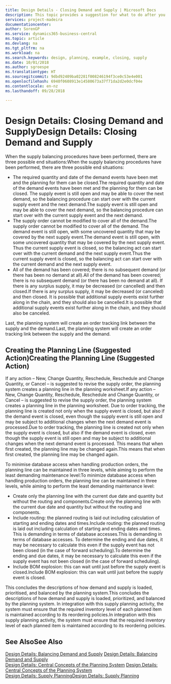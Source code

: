 ```yaml
---
title: Design Details - Closing Demand and Supply | Microsoft Docs
description: This topic provides a suggestion for what to do after you perform supply balancing procedures.
services: project-madeira
documentationcenter: 
author: SorenGP
ms.service: dynamics365-business-central
ms.topic: article
ms.devlang: na
ms.tgt_pltfrm: na
ms.workload: na
ms.search.keywords: design, planning, example, closing, supply
ms.date: 10/01/2018
ms.author: sgroespe
ms.translationtype: HT
ms.sourcegitcommit: 9dbd92409ba02281f008246194f3ce0c53e4e001
ms.openlocfilehash: 6940f0608913e14580673a37f71da2d2e0dcf04e
ms.contentlocale: en-nz
ms.lasthandoff: 09/28/2018

---
```

# <a name="design-details-closing-demand-and-supply"></a><span data-ttu-id="5d63c-103">Design Details: Closing Demand and Supply</span><span class="sxs-lookup"><span data-stu-id="5d63c-103">Design Details: Closing Demand and Supply</span></span>
<span data-ttu-id="5d63c-104">When the supply balancing procedures have been performed, there are three possible end situations:</span><span class="sxs-lookup"><span data-stu-id="5d63c-104">When the supply balancing procedures have been performed, there are three possible end situations:</span></span>  
  
* <span data-ttu-id="5d63c-105">The required quantity and date of the demand events have been met and the planning for them can be closed.</span><span class="sxs-lookup"><span data-stu-id="5d63c-105">The required quantity and date of the demand events have been met and the planning for them can be closed.</span></span> <span data-ttu-id="5d63c-106">The supply event is still open and may be able to cover the next demand, so the balancing procedure can start over with the current supply event and the next demand.</span><span class="sxs-lookup"><span data-stu-id="5d63c-106">The supply event is still open and may be able to cover the next demand, so the balancing procedure can start over with the current supply event and the next demand.</span></span>  
* <span data-ttu-id="5d63c-107">The supply order cannot be modified to cover all of the demand.</span><span class="sxs-lookup"><span data-stu-id="5d63c-107">The supply order cannot be modified to cover all of the demand.</span></span> <span data-ttu-id="5d63c-108">The demand event is still open, with some uncovered quantity that may be covered by the next supply event.</span><span class="sxs-lookup"><span data-stu-id="5d63c-108">The demand event is still open, with some uncovered quantity that may be covered by the next supply event.</span></span> <span data-ttu-id="5d63c-109">Thus the current supply event is closed, so the balancing act can start over with the current demand and the next supply event.</span><span class="sxs-lookup"><span data-stu-id="5d63c-109">Thus the current supply event is closed, so the balancing act can start over with the current demand and the next supply event.</span></span>  
* <span data-ttu-id="5d63c-110">All of the demand has been covered; there is no subsequent demand (or there has been no demand at all).</span><span class="sxs-lookup"><span data-stu-id="5d63c-110">All of the demand has been covered; there is no subsequent demand (or there has been no demand at all).</span></span> <span data-ttu-id="5d63c-111">If there is any surplus supply, it may be decreased (or cancelled) and then closed.</span><span class="sxs-lookup"><span data-stu-id="5d63c-111">If there is any surplus supply, it may be decreased (or canceled) and then closed.</span></span> <span data-ttu-id="5d63c-112">It is possible that additional supply events exist further along in the chain, and they should also be cancelled.</span><span class="sxs-lookup"><span data-stu-id="5d63c-112">It is possible that additional supply events exist further along in the chain, and they should also be canceled.</span></span>  
  
<span data-ttu-id="5d63c-113">Last, the planning system will create an order tracking link between the supply and the demand.</span><span class="sxs-lookup"><span data-stu-id="5d63c-113">Last, the planning system will create an order tracking link between the supply and the demand.</span></span>  
  
## <a name="creating-the-planning-line-suggested-action"></a><span data-ttu-id="5d63c-114">Creating the Planning Line (Suggested Action)</span><span class="sxs-lookup"><span data-stu-id="5d63c-114">Creating the Planning Line (Suggested Action)</span></span>  
<span data-ttu-id="5d63c-115">If any action – New, Change Quantity, Reschedule, Reschedule and Change Quantity, or Cancel – is suggested to revise the supply order, the planning system creates a planning line in the planning worksheet.</span><span class="sxs-lookup"><span data-stu-id="5d63c-115">If any action – New, Change Quantity, Reschedule, Reschedule and Change Quantity, or Cancel – is suggested to revise the supply order, the planning system creates a planning line in the planning worksheet.</span></span> <span data-ttu-id="5d63c-116">Due to order tracking, the planning line is created not only when the supply event is closed, but also if the demand event is closed, even though the supply event is still open and may be subject to additional changes when the next demand event is processed.</span><span class="sxs-lookup"><span data-stu-id="5d63c-116">Due to order tracking, the planning line is created not only when the supply event is closed, but also if the demand event is closed, even though the supply event is still open and may be subject to additional changes when the next demand event is processed.</span></span> <span data-ttu-id="5d63c-117">This means that when first created, the planning line may be changed again.</span><span class="sxs-lookup"><span data-stu-id="5d63c-117">This means that when first created, the planning line may be changed again.</span></span>  
  
<span data-ttu-id="5d63c-118">To minimise database access when handling production orders, the planning line can be maintained in three levels, while aiming to perform the least demanding maintenance level:</span><span class="sxs-lookup"><span data-stu-id="5d63c-118">To minimize database access when handling production orders, the planning line can be maintained in three levels, while aiming to perform the least demanding maintenance level:</span></span>  
  
* <span data-ttu-id="5d63c-119">Create only the planning line with the current due date and quantity but without the routing and components.</span><span class="sxs-lookup"><span data-stu-id="5d63c-119">Create only the planning line with the current due date and quantity but without the routing and components.</span></span>  
* <span data-ttu-id="5d63c-120">Include routing: the planned routing is laid out including calculation of starting and ending dates and times.</span><span class="sxs-lookup"><span data-stu-id="5d63c-120">Include routing: the planned routing is laid out including calculation of starting and ending dates and times.</span></span> <span data-ttu-id="5d63c-121">This is demanding in terms of database accesses.</span><span class="sxs-lookup"><span data-stu-id="5d63c-121">This is demanding in terms of database accesses.</span></span> <span data-ttu-id="5d63c-122">To determine the ending and due dates, it may be necessary to calculate this even if the supply event has not been closed (in the case of forward scheduling).</span><span class="sxs-lookup"><span data-stu-id="5d63c-122">To determine the ending and due dates, it may be necessary to calculate this even if the supply event has not been closed (in the case of forward scheduling).</span></span>  
* <span data-ttu-id="5d63c-123">Include BOM explosion: this can wait until just before the supply event is closed.</span><span class="sxs-lookup"><span data-stu-id="5d63c-123">Include BOM explosion: this can wait until just before the supply event is closed.</span></span>  
  
<span data-ttu-id="5d63c-124">This concludes the descriptions of how demand and supply is loaded, prioritised, and balanced by the planning system.</span><span class="sxs-lookup"><span data-stu-id="5d63c-124">This concludes the descriptions of how demand and supply is loaded, prioritized, and balanced by the planning system.</span></span> <span data-ttu-id="5d63c-125">In integration with this supply planning activity, the system must ensure that the required inventory level of each planned item is maintained according to its reordering policies.</span><span class="sxs-lookup"><span data-stu-id="5d63c-125">In integration with this supply planning activity, the system must ensure that the required inventory level of each planned item is maintained according to its reordering policies.</span></span>  
  
## <a name="see-also"></a><span data-ttu-id="5d63c-126">See Also</span><span class="sxs-lookup"><span data-stu-id="5d63c-126">See Also</span></span>  
<span data-ttu-id="5d63c-127">[Design Details: Balancing Demand and Supply](design-details-balancing-demand-and-supply.md) </span><span class="sxs-lookup"><span data-stu-id="5d63c-127">[Design Details: Balancing Demand and Supply](design-details-balancing-demand-and-supply.md) </span></span>  
<span data-ttu-id="5d63c-128">[Design Details: Central Concepts of the Planning System](design-details-central-concepts-of-the-planning-system.md) </span><span class="sxs-lookup"><span data-stu-id="5d63c-128">[Design Details: Central Concepts of the Planning System](design-details-central-concepts-of-the-planning-system.md) </span></span>  
[<span data-ttu-id="5d63c-129">Design Details: Supply Planning</span><span class="sxs-lookup"><span data-stu-id="5d63c-129">Design Details: Supply Planning</span></span>](design-details-supply-planning.md)
